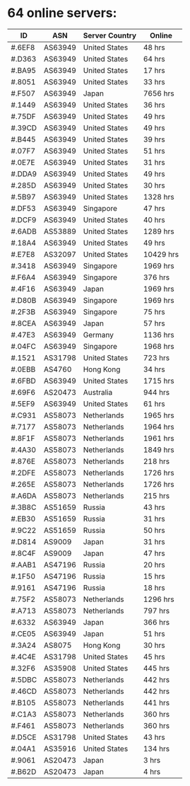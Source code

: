 # 64 online servers:

| ID | ASN | Server Country | Online |
| ------ | ------ | ------ | ------ |
| #.6EF8 | AS63949 | United States | 48 hrs |
| #.D363 | AS63949 | United States | 64 hrs |
| #.BA95 | AS63949 | United States | 17 hrs |
| #.8051 | AS63949 | United States | 33 hrs |
| #.F507 | AS63949 | Japan | 7656 hrs |
| #.1449 | AS63949 | United States | 36 hrs |
| #.75DF | AS63949 | United States | 49 hrs |
| #.39CD | AS63949 | United States | 49 hrs |
| #.B445 | AS63949 | United States | 39 hrs |
| #.07F7 | AS63949 | United States | 51 hrs |
| #.0E7E | AS63949 | United States | 31 hrs |
| #.DDA9 | AS63949 | United States | 49 hrs |
| #.285D | AS63949 | United States | 30 hrs |
| #.5B97 | AS63949 | United States | 1328 hrs |
| #.DF53 | AS63949 | Singapore | 47 hrs |
| #.DCF9 | AS63949 | United States | 40 hrs |
| #.6ADB | AS53889 | United States | 1289 hrs |
| #.18A4 | AS63949 | United States | 49 hrs |
| #.E7E8 | AS32097 | United States | 10429 hrs |
| #.3418 | AS63949 | Singapore | 1969 hrs |
| #.F6A4 | AS63949 | Singapore | 376 hrs |
| #.4F16 | AS63949 | Japan | 1969 hrs |
| #.D80B | AS63949 | Singapore | 1969 hrs |
| #.2F3B | AS63949 | Singapore | 75 hrs |
| #.8CEA | AS63949 | Japan | 57 hrs |
| #.47E3 | AS63949 | Germany | 1136 hrs |
| #.04FC | AS63949 | Singapore | 1968 hrs |
| #.1521 | AS31798 | United States | 723 hrs |
| #.0EBB | AS4760 | Hong Kong | 34 hrs |
| #.6FBD | AS63949 | United States | 1715 hrs |
| #.69F6 | AS20473 | Australia | 944 hrs |
| #.5EF9 | AS63949 | United States | 61 hrs |
| #.C931 | AS58073 | Netherlands | 1965 hrs |
| #.7177 | AS58073 | Netherlands | 1964 hrs |
| #.8F1F | AS58073 | Netherlands | 1961 hrs |
| #.4A30 | AS58073 | Netherlands | 1849 hrs |
| #.876E | AS58073 | Netherlands | 218 hrs |
| #.2DFE | AS58073 | Netherlands | 1726 hrs |
| #.265E | AS58073 | Netherlands | 1726 hrs |
| #.A6DA | AS58073 | Netherlands | 215 hrs |
| #.3B8C | AS51659 | Russia | 43 hrs |
| #.EB30 | AS51659 | Russia | 31 hrs |
| #.9C22 | AS51659 | Russia | 50 hrs |
| #.D814 | AS9009 | Japan | 31 hrs |
| #.8C4F | AS9009 | Japan | 47 hrs |
| #.AAB1 | AS47196 | Russia | 20 hrs |
| #.1F50 | AS47196 | Russia | 15 hrs |
| #.9161 | AS47196 | Russia | 18 hrs |
| #.75F2 | AS58073 | Netherlands | 1296 hrs |
| #.A713 | AS58073 | Netherlands | 797 hrs |
| #.6332 | AS63949 | Japan | 366 hrs |
| #.CE05 | AS63949 | Japan | 51 hrs |
| #.3A24 | AS8075 | Hong Kong | 30 hrs |
| #.4C4E | AS31798 | United States | 45 hrs |
| #.32F6 | AS35908 | United States | 445 hrs |
| #.5DBC | AS58073 | Netherlands | 442 hrs |
| #.46CD | AS58073 | Netherlands | 442 hrs |
| #.B105 | AS58073 | Netherlands | 441 hrs |
| #.C1A3 | AS58073 | Netherlands | 360 hrs |
| #.F461 | AS58073 | Netherlands | 360 hrs |
| #.D5CE | AS31798 | United States | 43 hrs |
| #.04A1 | AS35916 | United States | 134 hrs |
| #.9061 | AS20473 | Japan | 3 hrs |
| #.B62D | AS20473 | Japan | 4 hrs |

